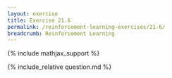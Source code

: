 ```yaml
---
layout: exercise
title: Exercise 21.6
permalink: /reinforcement-learning-exercises/21-6/
breadcrumb: Reinforcement Learning
---
```


{% include mathjax_support %}

<div><i class="arrow-up" data-chapter="reinforcement-learning-exercises" data-exercise="ex_6" data-rating="0"></i></div>
{% include_relative question.md %}
